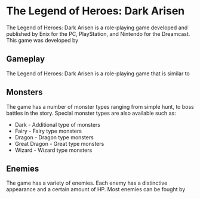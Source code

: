 # The Legend of Heroes: Dark Arisen

The Legend of Heroes: Dark Arisen is a role-playing game developed and published by Enix for the PC, PlayStation, and Nintendo                                     for the Dreamcast. This game was developed by                                                                                                                                                                                                                          

## Gameplay

The Legend of Heroes: Dark Arisen is a role-playing game that is similar to                                                          

## Monsters

The game has a number of monster types ranging from simple hunt, to boss battles in the story. Special monster types are also available such as:

*   Dark - Additional type of monsters
*   Fairy - Fairy type monsters
*   Dragon - Dragon type monsters
*   Great Dragon - Great type monsters
*   Wizard - Wizard type monsters

## Enemies

The game has a variety of enemies. Each enemy has a distinctive appearance and a certain amount of HP. Most enemies can be fought by